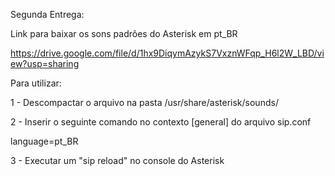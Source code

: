 Segunda Entrega:

Link para baixar os sons padrões do Asterisk em pt_BR

https://drive.google.com/file/d/1hx9DiqymAzykS7VxznWFqp_H6l2W_LBD/view?usp=sharing

Para utilizar:

1 - Descompactar o arquivo na pasta /usr/share/asterisk/sounds/

2 - Inserir o seguinte comando no contexto [general] do arquivo sip.conf

language=pt_BR

3 - Executar um "sip reload" no console do Asterisk
